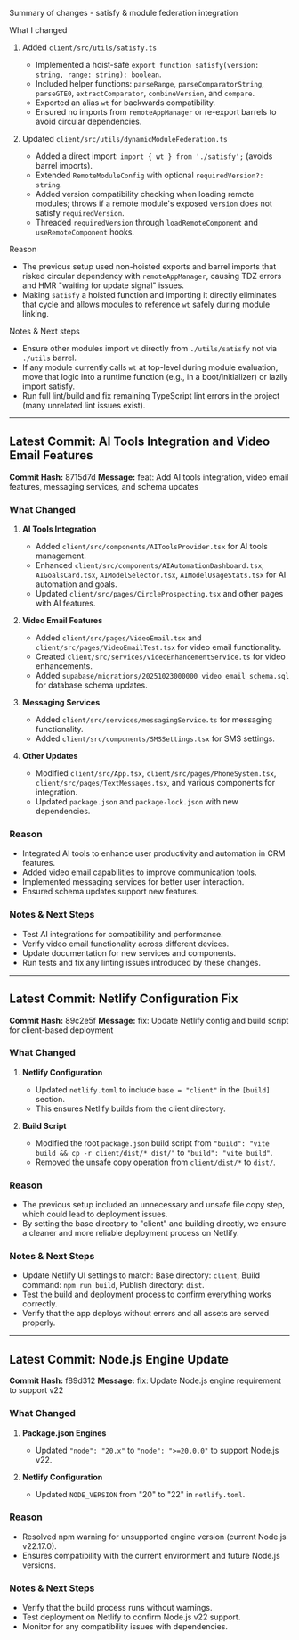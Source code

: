 Summary of changes - satisfy & module federation integration

What I changed

1. Added `client/src/utils/satisfy.ts`
   - Implemented a hoist-safe `export function satisfy(version: string, range: string): boolean`.
   - Included helper functions: `parseRange`, `parseComparatorString`, `parseGTE0`, `extractComparator`, `combineVersion`, and `compare`.
   - Exported an alias `wt` for backwards compatibility.
   - Ensured no imports from `remoteAppManager` or re-export barrels to avoid circular dependencies.

2. Updated `client/src/utils/dynamicModuleFederation.ts`
   - Added a direct import: `import { wt } from './satisfy';` (avoids barrel imports).
   - Extended `RemoteModuleConfig` with optional `requiredVersion?: string`.
   - Added version compatibility checking when loading remote modules; throws if a remote module's exposed `version` does not satisfy `requiredVersion`.
   - Threaded `requiredVersion` through `loadRemoteComponent` and `useRemoteComponent` hooks.

Reason

- The previous setup used non-hoisted exports and barrel imports that risked circular dependency with `remoteAppManager`, causing TDZ errors and HMR "waiting for update signal" issues.
- Making `satisfy` a hoisted function and importing it directly eliminates that cycle and allows modules to reference `wt` safely during module linking.

Notes & Next steps

- Ensure other modules import `wt` directly from `./utils/satisfy` not via `./utils` barrel.
- If any module currently calls `wt` at top-level during module evaluation, move that logic into a runtime function (e.g., in a boot/initializer) or lazily import satisfy.
- Run full lint/build and fix remaining TypeScript lint errors in the project (many unrelated lint issues exist).

---

## Latest Commit: AI Tools Integration and Video Email Features

**Commit Hash:** 8715d7d
**Message:** feat: Add AI tools integration, video email features, messaging services, and schema updates

### What Changed

1. **AI Tools Integration**
   - Added `client/src/components/AIToolsProvider.tsx` for AI tools management.
   - Enhanced `client/src/components/AIAutomationDashboard.tsx`, `AIGoalsCard.tsx`, `AIModelSelector.tsx`, `AIModelUsageStats.tsx` for AI automation and goals.
   - Updated `client/src/pages/CircleProspecting.tsx` and other pages with AI features.

2. **Video Email Features**
   - Added `client/src/pages/VideoEmail.tsx` and `client/src/pages/VideoEmailTest.tsx` for video email functionality.
   - Created `client/src/services/videoEnhancementService.ts` for video enhancements.
   - Added `supabase/migrations/20251023000000_video_email_schema.sql` for database schema updates.

3. **Messaging Services**
   - Added `client/src/services/messagingService.ts` for messaging functionality.
   - Added `client/src/components/SMSSettings.tsx` for SMS settings.

4. **Other Updates**
   - Modified `client/src/App.tsx`, `client/src/pages/PhoneSystem.tsx`, `client/src/pages/TextMessages.tsx`, and various components for integration.
   - Updated `package.json` and `package-lock.json` with new dependencies.

### Reason

- Integrated AI tools to enhance user productivity and automation in CRM features.
- Added video email capabilities to improve communication tools.
- Implemented messaging services for better user interaction.
- Ensured schema updates support new features.

### Notes & Next Steps

- Test AI integrations for compatibility and performance.
- Verify video email functionality across different devices.
- Update documentation for new services and components.
- Run tests and fix any linting issues introduced by these changes.

---

## Latest Commit: Netlify Configuration Fix

**Commit Hash:** 89c2e5f
**Message:** fix: Update Netlify config and build script for client-based deployment

### What Changed

1. **Netlify Configuration**
   - Updated `netlify.toml` to include `base = "client"` in the `[build]` section.
   - This ensures Netlify builds from the client directory.

2. **Build Script**
   - Modified the root `package.json` build script from `"build": "vite build && cp -r client/dist/* dist/"` to `"build": "vite build"`.
   - Removed the unsafe copy operation from `client/dist/*` to `dist/`.

### Reason

- The previous setup included an unnecessary and unsafe file copy step, which could lead to deployment issues.
- By setting the base directory to "client" and building directly, we ensure a cleaner and more reliable deployment process on Netlify.

### Notes & Next Steps

- Update Netlify UI settings to match: Base directory: `client`, Build command: `npm run build`, Publish directory: `dist`.
- Test the build and deployment process to confirm everything works correctly.
- Verify that the app deploys without errors and all assets are served properly.

---

## Latest Commit: Node.js Engine Update

**Commit Hash:** f89d312
**Message:** fix: Update Node.js engine requirement to support v22

### What Changed

1. **Package.json Engines**
   - Updated `"node": "20.x"` to `"node": ">=20.0.0"` to support Node.js v22.

2. **Netlify Configuration**
   - Updated `NODE_VERSION` from "20" to "22" in `netlify.toml`.

### Reason

- Resolved npm warning for unsupported engine version (current Node.js v22.17.0).
- Ensures compatibility with the current environment and future Node.js versions.

### Notes & Next Steps

- Verify that the build process runs without warnings.
- Test deployment on Netlify to confirm Node.js v22 support.
- Monitor for any compatibility issues with dependencies.